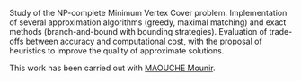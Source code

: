 Study of the NP-complete Minimum Vertex Cover problem. Implementation of several approximation algorithms (greedy, maximal matching) and exact methods (branch-and-bound with bounding strategies). Evaluation of trade-offs between accuracy and computational cost, with the proposal of heuristics to improve the quality of approximate solutions.

This work has been carried out with  [MAOUCHE Mounir](https://github.com/MaoucheMounir).
